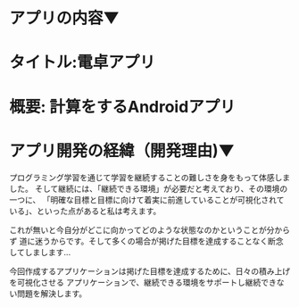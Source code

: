 # アプリの内容▼
# タイトル:電卓アプリ
# 概要: 計算をするAndroidアプリ

# アプリ開発の経緯（開発理由)▼
プログラミング学習を通じて学習を継続することの難しさを身をもって体感しました。
そして継続には、「継続できる環境」が必要だと考えており、その環境の一つに、
「明確な目標と目標に向けて着実に前進していることが可視化されている」、といった点があると私は考えます。

これが無いと今自分がどこに向かってどのような状態なのかということが分からず
道に迷うからです。そして多くの場合が掲げた目標を達成することなく断念してしまします...

今回作成するアプリケーションは掲げた目標を達成するために、日々の積み上げを可視化させる
アプリケーションで、継続できる環境をサポートし継続できない問題を解決します。

